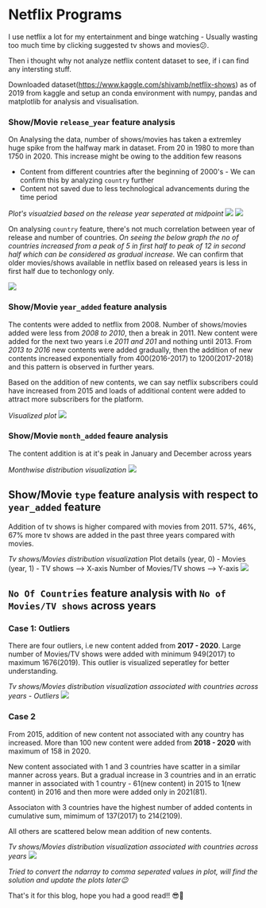 # Netflix Programs

I use netflix a lot for my entertainment and binge watching - Usually wasting too much time by clicking suggested tv shows and movies😕.

Then i thought why not analyze netflix content dataset to see, if i can find any intersting stuff.

Downloaded dataset(https://www.kaggle.com/shivamb/netflix-shows) as of 2019 from kaggle and setup an conda environment with numpy, pandas and matplotlib for analysis and visualisation.

### Show/Movie `release_year` feature analysis

On Analysing the data, number of shows/movies has taken a extremley huge spike from the halfway mark in dataset. From 20 in 1980 to more than 1750 in 2020.
This increase might be owing to the addition few reasons
  * Content from different countries after the beginning of 2000's - We can confirm this by analyzing `country` further
  * Content not saved due to less technological advancements during the time period

*Plot's visualzied based on the release year seperated at midpoint*
<img src="/images/ry-1940-80.png">
<img src="/images/ry-1981-2020.png">

On analysing `country` feature, there's not much correlation between year of release and number of countries. 
*On seeing the below graph the no of countries increased from a peak of 5 in first half to peak of 12 in second half which can be considered as gradual increase.* We can confirm that older movies/shows available in netflix based on released years is less in first half due to techonlogy only.

<img src="/images/ry-v-noofcountries.png">

### Show/Movie `year_added` feature analysis
The contents were added to netflix from 2008. Number of shows/movies added were less from *2008 to 2010*, then a break in 2011. New content were added for the next two years i.e *2011 and 201* and nothing until 2013. From *2013 to 2016* new contents were added gradually, then the addition of new contents increased exponentially from 400(2016-2017) to 1200(2017-2018) and this pattern is observed in further years.

Based on the addition of new contents, we can say netflix subscribers could have increased from 2015 and loads of additional content were added to attract more subscribers for the platform.

*Visualized plot*
<img src="/images/year-added.png">

### Show/Movie `month_added` feaure analysis
The content addition is at it's peak in January and December across years

*Monthwise distribution visualization*
<img src="/images/month-added-distribution.png">

## Show/Movie `type` feature analysis with respect to `year_added` feature
Addition of tv shows is higher compared with movies from 2011. 57%, 46%, 67% more tv shows are added in the past three years compared with movies.

*Tv shows/Movies distribution visualization*
Plot details
(year, 0) - Movies (year, 1) - TV shows --> X-axis
Number of Movies/TV shows --> Y-axis
<img src="/images/content-classification-distribution.png">

## `No Of Countries` feature analysis with `No of Movies/TV shows` across years

### Case 1: Outliers
There are four outliers, i.e new content added from **2017 - 2020**. Large number of Movies/TV shows were added with minimum 949(2017) to maximum 1676(2019).
This outlier is visualized seperatley for better understanding.

*Tv shows/Movies distribution visualization associated with countries across years - Outliers*
<img src="/images/no-of-countries-count-greater-than-677-with-respect-to-yd.png">

### Case 2
From 2015, addition of new content not associated with any country has increased. More than 100 new content were added from **2018 - 2020** with maximum of 158 in 2020.

New content associated with 1 and 3 countries have scatter in a similar manner across years. But a gradual increase in 3 countries and in an erratic manner in associated with 1 country - 61(new content) in 2015 to 1(new content) in 2016 and then more were added only in 2021(81).

Associaton with 3 countries have the highest number of added contents in cumulative sum, mimimum of 137(2017) to 214(2109).

All others are scattered below mean addition of new contents.

*Tv shows/Movies distribution visualization associated with countries across years*
<img src="/images/no-of-countries-count-less-than-677-with-respect-to-yd.png">

*Tried to convert the ndarray to comma seperated values in plot, will find the solution and update the plots later😉*

That's it for this blog, hope you had a good read!! 😎🙂

